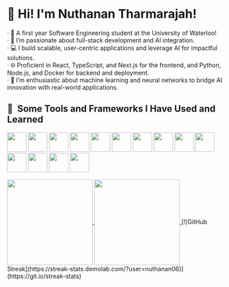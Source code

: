 <h1> 👋 Hi! I'm Nuthanan Tharmarajah! </h1>

· 👋 A first year Software Engineering student at the University of Waterloo! <br>
· 🚀 I’m passionate about full-stack development and AI integration.  <br>
· 💻 I build scalable, user-centric applications and leverage AI for impactful solutions. <br>
· 🌐 Proficient in React, TypeScript, and Next.js for the frontend, and Python, Node.js, and Docker for backend and deployment.  <br>
· 🤖 I’m enthusiastic about machine learning and neural networks to bridge AI innovation with real-world applications.  <br>

<h2> 🚀 &nbsp;Some Tools and Frameworks I Have Used and Learned</h2>
<p align="left">
<img src="https://cdn.jsdelivr.net/gh/devicons/devicon@latest/icons/html5/html5-original-wordmark.svg" width="45" height="45"/>
<img src="https://cdn.jsdelivr.net/gh/devicons/devicon@latest/icons/css3/css3-original.svg" width="45" height="45"/>
<img src="https://cdn.jsdelivr.net/gh/devicons/devicon@latest/icons/javascript/javascript-original.svg" width="45" height="45" />
<img src="https://cdn.jsdelivr.net/gh/devicons/devicon@latest/icons/typescript/typescript-original.svg" width="45" height="45" />
<img src="https://cdn.jsdelivr.net/gh/devicons/devicon@latest/icons/react/react-original.svg" width="45" height="45"/>
<img src="https://cdn.jsdelivr.net/gh/devicons/devicon@latest/icons/flask/flask-original.svg" width="45" height="45"/>
<img src="https://cdn.jsdelivr.net/gh/devicons/devicon@latest/icons/tailwindcss/tailwindcss-original.svg" width="45" height="45"/>
<img src="https://cdn.jsdelivr.net/gh/devicons/devicon@latest/icons/python/python-original.svg" width="45" height="45"/>
<img src="https://cdn.jsdelivr.net/gh/devicons/devicon@latest/icons/java/java-original.svg" width="45" height="45"/>
<img src="https://cdn.jsdelivr.net/gh/devicons/devicon@latest/icons/cplusplus/cplusplus-original.svg" width="45" height="45"/>
<img src="https://cdn.jsdelivr.net/gh/devicons/devicon@latest/icons/nodejs/nodejs-original.svg" width="45" height="45"/>
<img src="https://cdn.jsdelivr.net/gh/devicons/devicon@latest/icons/fastapi/fastapi-original.svg" width="45" height="45"/>
<img src="https://cdn.jsdelivr.net/gh/devicons/devicon@latest/icons/git/git-original.svg" width="45" height="45"/>
<img src="https://cdn.jsdelivr.net/gh/devicons/devicon@latest/icons/c/c-original.svg" width="45" height="45"/>
</p>



<a href="https://github.com/nuthanan06/github-readme-stats">
  <img height=200 align="center" src="https://github-readme-stats.vercel.app/api?username=nuthanan06&show_icons=true&theme=radical"/>
</a>
<a href="https://github.com/nuthanan06/convoychat">
  <img height=200 align="center" src="https://github-readme-stats.vercel.app/api/top-langs?username=nuthanan06&layout=compact&langs_count=8&card_width=320&show_icons=true&theme=radical" />
</a>
[![GitHub Streak](https://streak-stats.demolab.com/?user=nuthanan06)](https://git.io/streak-stats)



          
          
          
          



<!--
**nuthanan06/nuthanan06** is a ✨ _special_ ✨ repository because its `README.md` (this file) appears on your GitHub profile.

Here are some ideas to get you started:

- 🔭 I’m currently working on ...
- 🌱 I’m currently learning ...
- 👯 I’m looking to collaborate on ...
- 🤔 I’m looking for help with ...
- 💬 Ask me about ...
- 📫 How to reach me: ...
- 😄 Pronouns: ...
- ⚡ Fun fact: ...
-->

